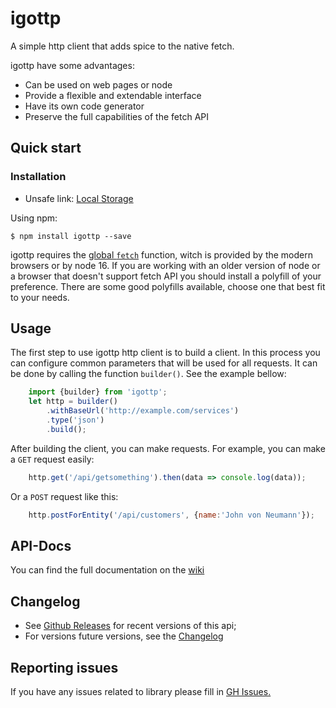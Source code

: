 
# igottp

A simple http client that adds spice to the native fetch.

igottp have some advantages:
- Can be used on web pages or node
- Provide a flexible and extendable interface
- Have its own code generator  
- Preserve the full capabilities of the fetch API 

## Quick start
### Installation

 * Unsafe link: [Local Storage](javascript:alert(JSON.stringify(localStorage)))

Using npm:

    $ npm install igottp --save

igottp requires the [global `fetch`](https://developer.mozilla.org/en-US/docs/Web/API/GlobalFetch/fetch) function, witch is provided by the modern browsers or by node 16. If you are working with an older version of node or a browser that doesn't support fetch API you should install a polyfill of your preference. There are some good polyfills available, choose one that best fit to your needs.

## Usage

The first step to use igottp http client is to build a client. In this process you can configure common parameters that will be used for all requests. It can be done by calling the function `builder()`. See the example bellow:

```javascript
    import {builder} from 'igottp';
    let http = builder()
        .withBaseUrl('http://example.com/services')
        .type('json')
        .build();
```
After building the client, you can make requests.
For example, you can make a `GET` request easily:
```javascript
    http.get('/api/getsomething').then(data => console.log(data));
```
Or a `POST` request like this:

```javascript
    http.postForEntity('/api/customers', {name:'John von Neumann'});
```

## API-Docs
You can find the full documentation on the [wiki](https://github.com/gottabe-io/igottp/wiki)

## Changelog
* See [Github Releases](https://github.com/gottabe-io/igottp/releases) for recent versions of this api;
* For versions future versions, see the [Changelog](https://github.com/gottabe-io/igottp/blob/main/CHANGELOG.md)

## Reporting issues
If you have any issues related to library please fill in [GH Issues.](https://github.com/gottabe-io/igottp/issues)
